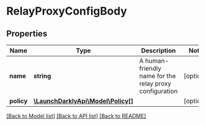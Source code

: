 # RelayProxyConfigBody

## Properties
Name | Type | Description | Notes
------------ | ------------- | ------------- | -------------
**name** | **string** | A human-friendly name for the relay proxy configuration | [optional] 
**policy** | [**\LaunchDarklyApi\Model\Policy[]**](Policy.md) |  | [optional] 

[[Back to Model list]](../README.md#documentation-for-models) [[Back to API list]](../README.md#documentation-for-api-endpoints) [[Back to README]](../README.md)


